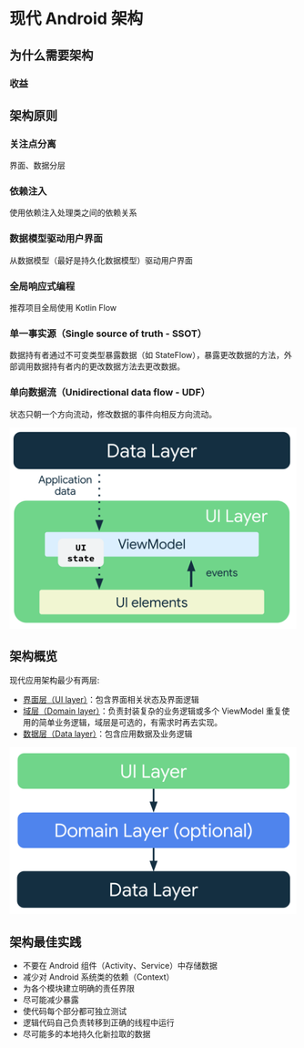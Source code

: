 # 现代 Android 架构

## 为什么需要架构

### 收益

## 架构原则

### 关注点分离

界面、数据分层

### 依赖注入

使用依赖注入处理类之间的依赖关系

### 数据模型驱动用户界面

从数据模型（最好是持久化数据模型）驱动用户界面

### 全局响应式编程

推荐项目全局使用 Kotlin Flow

### 单一事实源（Single source of truth - SSOT）

数据持有者通过不可变类型暴露数据（如 StateFlow），暴露更改数据的方法，外部调用数据持有者内的更改数据方法去更改数据。

### 单向数据流（Unidirectional data flow - UDF）

状态只朝一个方向流动，修改数据的事件向相反方向流动。

<img 
    src="/Android/Architecture/assets/mad-arch-ui-udf.png"
    alt="UDF"
    width="666">

## 架构概览

现代应用架构最少有两层:

* [界面层（UI layer）](/Android/Architecture/UILayer_CN.md)：包含界面相关状态及界面逻辑
* [域层（Domain layer）](/Android/Architecture/DomainLayer_CN.md)：负责封装复杂的业务逻辑或多个 ViewModel 重复使用的简单业务逻辑，域层是可选的，有需求时再去实现。
* [数据层（Data layer）](/Android/Architecture/DataLayer_CN.md)：包含应用数据及业务逻辑

<img 
    src="/Android/Architecture/assets/mad-arch-overview.png"
    alt="Architecture Overview"
    width="666">

## 架构最佳实践

* 不要在 Android 组件（Activity、Service）中存储数据
* 减少对 Android 系统类的依赖（Context）
* 为各个模块建立明确的责任界限
* 尽可能减少暴露
* 使代码每个部分都可独立测试
* 逻辑代码自己负责转移到正确的线程中运行
* 尽可能多的本地持久化新拉取的数据
  